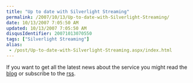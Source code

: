 ```yaml
---
title: "Up to date with Silverlight Streaming"
permalink: /2007/10/13/Up-to-date-with-Silverlight-Streaming/
date: 10/13/2007 7:05:50 AM
updated: 10/13/2007 7:05:50 AM
disqusIdentifier: 20071013070550
tags: ["Silverlight Streaming"]
alias:
 - /post/Up-to-date-with-Silverlight-Streaming.aspx/index.html
---
```

If you want to get all the latest news about the service you might read the [blog](http://dev.live.com/blogs/sls/) or subscribe to the [rss](http://dev.live.com/blogs/sls/rss.aspx).
